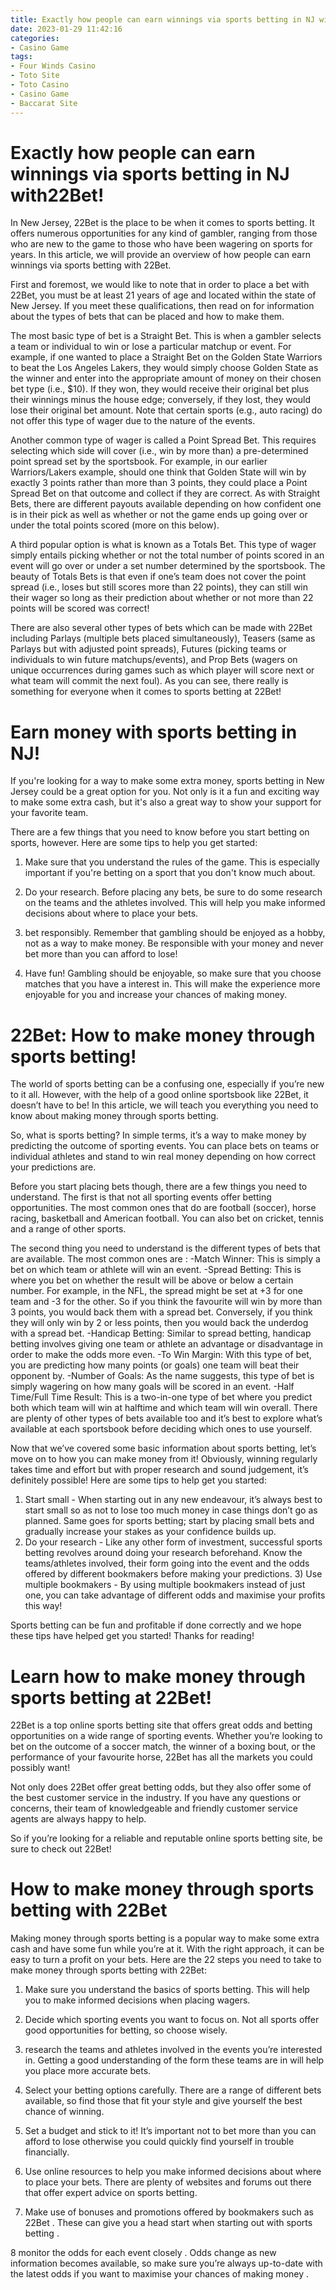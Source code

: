 ```yaml
---
title: Exactly how people can earn winnings via sports betting in NJ with22Bet!
date: 2023-01-29 11:42:16
categories:
- Casino Game
tags:
- Four Winds Casino
- Toto Site
- Toto Casino
- Casino Game
- Baccarat Site
---
```



#  Exactly how people can earn winnings via sports betting in NJ with22Bet!

In New Jersey, 22Bet is the place to be when it comes to sports betting. It offers numerous opportunities for any kind of gambler, ranging from those who are new to the game to those who have been wagering on sports for years. In this article, we will provide an overview of how people can earn winnings via sports betting with 22Bet.

First and foremost, we would like to note that in order to place a bet with 22Bet, you must be at least 21 years of age and located within the state of New Jersey. If you meet these qualifications, then read on for information about the types of bets that can be placed and how to make them.

The most basic type of bet is a Straight Bet. This is when a gambler selects a team or individual to win or lose a particular matchup or event. For example, if one wanted to place a Straight Bet on the Golden State Warriors to beat the Los Angeles Lakers, they would simply choose Golden State as the winner and enter into the appropriate amount of money on their chosen bet type (i.e., $10). If they won, they would receive their original bet plus their winnings minus the house edge; conversely, if they lost, they would lose their original bet amount. Note that certain sports (e.g., auto racing) do not offer this type of wager due to the nature of the events.

Another common type of wager is called a Point Spread Bet. This requires selecting which side will cover (i.e., win by more than) a pre-determined point spread set by the sportsbook. For example, in our earlier Warriors/Lakers example, should one think that Golden State will win by exactly 3 points rather than more than 3 points, they could place a Point Spread Bet on that outcome and collect if they are correct. As with Straight Bets, there are different payouts available depending on how confident one is in their pick as well as whether or not the game ends up going over or under the total points scored (more on this below).

A third popular option is what is known as a Totals Bet. This type of wager simply entails picking whether or not the total number of points scored in an event will go over or under a set number determined by the sportsbook. The beauty of Totals Bets is that even if one’s team does not cover the point spread (i.e., loses but still scores more than 22 points), they can still win their wager so long as their prediction about whether or not more than 22 points will be scored was correct!

There are also several other types of bets which can be made with 22Bet including Parlays (multiple bets placed simultaneously), Teasers (same as Parlays but with adjusted point spreads), Futures (picking teams or individuals to win future matchups/events), and Prop Bets (wagers on unique occurrences during games such as which player will score next or what team will commit the next foul). As you can see, there really is something for everyone when it comes to sports betting at 22Bet!

#  Earn money with sports betting in NJ!

If you're looking for a way to make some extra money, sports betting in New Jersey could be a great option for you. Not only is it a fun and exciting way to make some extra cash, but it's also a great way to show your support for your favorite team.

There are a few things that you need to know before you start betting on sports, however. Here are some tips to help you get started:

1. Make sure that you understand the rules of the game. This is especially important if you're betting on a sport that you don't know much about.

2. Do your research. Before placing any bets, be sure to do some research on the teams and the athletes involved. This will help you make informed decisions about where to place your bets.

3. bet responsibly. Remember that gambling should be enjoyed as a hobby, not as a way to make money. Be responsible with your money and never bet more than you can afford to lose!

4. Have fun! Gambling should be enjoyable, so make sure that you choose matches that you have a interest in. This will make the experience more enjoyable for you and increase your chances of making money.

#  22Bet: How to make money through sports betting!

The world of sports betting can be a confusing one, especially if you’re new to it all. However, with the help of a good online sportsbook like 22Bet, it doesn’t have to be! In this article, we will teach you everything you need to know about making money through sports betting.

So, what is sports betting? In simple terms, it’s a way to make money by predicting the outcome of sporting events. You can place bets on teams or individual athletes and stand to win real money depending on how correct your predictions are.

Before you start placing bets though, there are a few things you need to understand. The first is that not all sporting events offer betting opportunities. The most common ones that do are football (soccer), horse racing, basketball and American football. You can also bet on cricket, tennis and a range of other sports.

The second thing you need to understand is the different types of bets that are available. The most common ones are :
-Match Winner: This is simply a bet on which team or athlete will win an event.
-Spread Betting: This is where you bet on whether the result will be above or below a certain number. For example, in the NFL, the spread might be set at +3 for one team and -3 for the other. So if you think the favourite will win by more than 3 points, you would back them with a spread bet. Conversely, if you think they will only win by 2 or less points, then you would back the underdog with a spread bet. 
-Handicap Betting: Similar to spread betting, handicap betting involves giving one team or athlete an advantage or disadvantage in order to make the odds more even. 
-To Win Margin: With this type of bet, you are predicting how many points (or goals) one team will beat their opponent by. 
-Number of Goals: As the name suggests, this type of bet is simply wagering on how many goals will be scored in an event. 
-Half Time/Full Time Result: This is a two-in-one type of bet where you predict both which team will win at halftime and which team will win overall. 
There are plenty of other types of bets available too and it’s best to explore what’s available at each sportsbook before deciding which ones to use yourself.

Now that we’ve covered some basic information about sports betting, let’s move on to how you can make money from it! Obviously, winning regularly takes time and effort but with proper research and sound judgement, it’s definitely possible! Here are some tips to help get you started: 

1) Start small - When starting out in any new endeavour, it’s always best to start small so as not to lose too much money in case things don’t go as planned. Same goes for sports betting; start by placing small bets and gradually increase your stakes as your confidence builds up. 
2) Do your research - Like any other form of investment, successful sports betting revolves around doing your research beforehand. Know the teams/athletes involved, their form going into the event and the odds offered by different bookmakers before making your predictions.  3) Use multiple bookmakers - By using multiple bookmakers instead of just one, you can take advantage of different odds and maximise your profits this way! 

Sports betting can be fun and profitable if done correctly and we hope these tips have helped get you started! Thanks for reading!

#  Learn how to make money through sports betting at 22Bet!

22Bet is a top online sports betting site that offers great odds and betting opportunities on a wide range of sporting events. Whether you’re looking to bet on the outcome of a soccer match, the winner of a boxing bout, or the performance of your favourite horse, 22Bet has all the markets you could possibly want!

Not only does 22Bet offer great betting odds, but they also offer some of the best customer service in the industry. If you have any questions or concerns, their team of knowledgeable and friendly customer service agents are always happy to help.

So if you’re looking for a reliable and reputable online sports betting site, be sure to check out 22Bet!

#  How to make money through sports betting with 22Bet

Making money through sports betting is a popular way to make some extra cash and have some fun while you’re at it. With the right approach, it can be easy to turn a profit on your bets. Here are the 22 steps you need to take to make money through sports betting with 22Bet:

1. Make sure you understand the basics of sports betting. This will help you to make informed decisions when placing wagers.

2. Decide which sporting events you want to focus on. Not all sports offer good opportunities for betting, so choose wisely.

3. research the teams and athletes involved in the events you’re interested in. Getting a good understanding of the form these teams are in will help you place more accurate bets.

4. Select your betting options carefully. There are a range of different bets available, so find those that fit your style and give yourself the best chance of winning.

5. Set a budget and stick to it! It’s important not to bet more than you can afford to lose otherwise you could quickly find yourself in trouble financially.

6. Use online resources to help you make informed decisions about where to place your bets. There are plenty of websites and forums out there that offer expert advice on sports betting.

7. Make use of bonuses and promotions offered by bookmakers such as 22Bet . These can give you a head start when starting out with sports betting .

8 monitor the odds for each event closely . Odds change as new information becomes available, so make sure you’re always up-to-date with the latest odds if you want to maximise your chances of making money .




